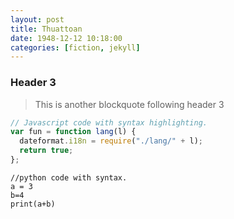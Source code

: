 ```yaml
---
layout: post
title: Thuattoan
date: 1948-12-12 10:18:00
categories: [fiction, jekyll]
---
```



### Header 3

> This is another blockquote following header 3

```js
// Javascript code with syntax highlighting.
var fun = function lang(l) {
  dateformat.i18n = require("./lang/" + l);
  return true;
};
```


```pt
//python code with syntax.
a = 3
b=4
print(a+b)
```